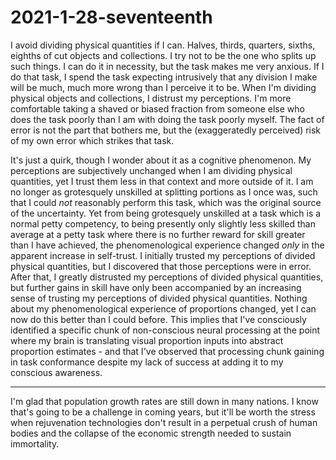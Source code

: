 # 2021-1-28-seventeenth

I avoid dividing physical quantities if I can.  Halves, thirds, quarters, sixths, eighths of cut objects and collections.  I try not to be the one who splits up such things.  I can do it in necessity, but the task makes me very anxious.  If I do that task, I spend the task expecting intrusively that any division I make will be much, much more wrong than I perceive it to be.  When I'm dividing physical objects and collections, I distrust my perceptions.  I'm more comfortable taking a shaved or biased fraction from someone else who does the task poorly than I am with doing the task poorly myself.  The fact of error is not the part that bothers me, but the (exaggeratedly perceived) risk of my own error which strikes that task.

It's just a quirk, though I wonder about it as a cognitive phenomenon.  My perceptions are subjectively unchanged when I am dividing physical quantities, yet I trust them less in that context and more outside of it.  I am no longer as grotesquely unskilled at splitting portions as I once was, such that I could *not* reasonably perform this task, which was the original source of the uncertainty.  Yet from being grotesquely unskilled at a task which is a normal petty competency, to being presently only slightly less skilled than average at a petty task where there is no further reward for skill greater than I have achieved, the phenomenological experience changed *only* in the apparent increase in self-trust.  I initially trusted my perceptions of divided physical quantities, but I discovered that those perceptions were in error.  After that, I greatly distrusted my perceptions of divided physical quantities, but further gains in skill have only been accompanied by an increasing sense of trusting my perceptions of divided physical quantities.  Nothing about my phenomenological experience of proportions changed, yet I can now do this better than I could before.  This implies that I've consciously identified a specific chunk of non-conscious neural processing at the point where my brain is translating visual proportion inputs into abstract proportion estimates - and that I've observed that processing chunk gaining in task conformance despite my lack of success at adding it to my conscious awareness.

---
I'm glad that population growth rates are still down in many nations.  I know that's going to be a challenge in coming years, but it'll be worth the stress when rejuvenation technologies don't result in a perpetual crush of human bodies and the collapse of the economic strength needed to sustain immortality.  